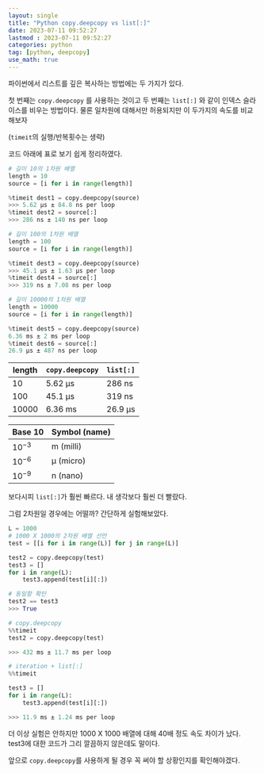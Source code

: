 ```yaml
---
layout: single
title: "Python copy.deepcopy vs list[:]"
date: 2023-07-11 09:52:27
lastmod : 2023-07-11 09:52:27
categories: python
tag: [python, deepcopy]
use_math: true
---
```


파이썬에서 리스트를 깊은 복사하는 방법에는 두 가지가 있다.

첫 번째는 `copy.deepcopy` 를 사용하는 것이고 두 번째는 `list[:]` 와 같이 인덱스 슬라이스를 비우는 방법이다. 물론 일차원에 대해서만 허용되지만 이 두가지의 속도를 비교해보자

(`timeit`의 실행/반복횟수는 생략)

코드 아래에 표로 보기 쉽게 정리하였다.
```python
# 길이 10의 1차원 배열
length = 10
source = [i for i in range(length)]

%timeit dest1 = copy.deepcopy(source)
>>> 5.62 µs ± 84.8 ns per loop
%timeit dest2 = source[:]
>>> 286 ns ± 140 ns per loop

# 길이 100의 1차원 배열
length = 100
source = [i for i in range(length)]

%timeit dest3 = copy.deepcopy(source)
>>> 45.1 µs ± 1.63 µs per loop
%timeit dest4 = source[:]
>>> 319 ns ± 7.08 ns per loop

# 길이 10000의 1차원 배열
length = 10000
source = [i for i in range(length)]

%timeit dest5 = copy.deepcopy(source)
6.36 ms ± 2 ms per loop
%timeit dest6 = source[:]
26.9 µs ± 487 ns per loop

```

| length | `copy.deepcopy` | `list[:]` |
|--------|-----------------|-----------|
| 10     | 5.62 µs         | 286 ns    |
| 100    | 45.1 µs         | 319 ns    |
| 10000  | 6.36 ms         | 26.9 µs   |

|  Base 10  | Symbol (name) |
|-----------|---------------|
| $10^{−3}$ | m (milli)     |
| $10^{−6}$ | µ (micro)     |
| $10^{−9}$ | n (nano)      |

보다시피 `list[:]`가 훨씬 빠르다. 내 생각보다 훨씬 더 빨랐다.

그럼 2차원일 경우에는 어떨까? 간단하게 실험해보았다.

```python
L = 1000
# 1000 X 1000의 2차원 배열 선언
test = [[i for i in range(L)] for j in range(L)]

test2 = copy.deepcopy(test)
test3 = []
for i in range(L):
    test3.append(test[i][:])

# 동일함 확인
test2 == test3
>>> True

# copy.deepcopy
%%timeit
test2 = copy.deepcopy(test)

>>> 432 ms ± 11.7 ms per loop

# iteration + list[:]
%%timeit

test3 = []
for i in range(L):
    test3.append(test[i][:])

>>> 11.9 ms ± 1.24 ms per loop
```

더 이상 실험은 안하지만 1000 X 1000 배열에 대해 40배 정도 속도 차이가 났다. test3에 대한 코드가 그리 깔끔하지 않은데도 말이다.

앞으로 `copy.deepcopy`를 사용하게 될 경우 꼭 써야 할 상황인지를 확인해야겠다.
